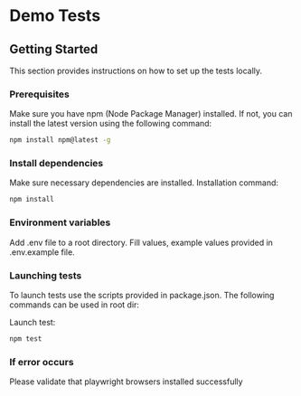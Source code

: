 # Demo Tests

## Getting Started

This section provides instructions on how to set up the tests locally.

### Prerequisites

Make sure you have npm (Node Package Manager) installed. If not, you can install the latest version using the following command:

```bash
npm install npm@latest -g
```

### Install dependencies

Make sure necessary dependencies are installed. Installation command:

```bash
npm install
```

### Environment variables

Add .env file to a root directory. Fill values, example values provided in .env.example file.

### Launching tests

To launch tests use the scripts provided in package.json. The following commands can be used in root dir:

Launch test:

```bash
npm test
```

### If error occurs

Please validate that playwright browsers installed successfully
